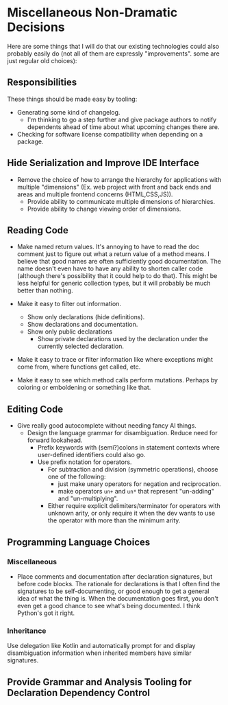 # Miscellaneous Non-Dramatic Decisions

Here are some things that I will do that our existing technologies could also probably easily do (not all of them are expressly "improvements". some are just regular old choices):

## Responsibilities

These things should be made easy by tooling:

- Generating some kind of changelog.
  - I'm thinking to go a step further and give package authors to notify dependents ahead of time about what upcoming changes there are.
- Checking for software license compatibility when depending on a package.

## Hide Serialization and Improve IDE Interface

- Remove the choice of how to arrange the hierarchy for applications with multiple "dimensions" (Ex. web project with front and back ends and areas and multiple frontend concerns (HTML,CSS,JS)).
  - Provide ability to communicate multiple dimensions of hierarchies.
  - Provide ability to change viewing order of dimensions.

## Reading Code

- Make named return values. It's annoying to have to read the doc comment just to figure out what a return value of a method means. I believe that good names are often sufficiently good documentation. The name doesn't even have to have any ability to shorten caller code (although there's possibility that it could help to do that). This might be less helpful for generic collection types, but it will probably be much better than nothing.

- Make it easy to filter out information.
  - Show only declarations (hide definitions).
  - Show declarations and documentation.
  - Show only public declarations
    - Show private declarations used by the declaration under the currently selected declaration.

- Make it easy to trace or filter information like where exceptions might come from, where functions get called, etc.

- Make it easy to see which method calls perform mutations. Perhaps by coloring or emboldening or something like that.

## Editing Code

- Give really good autocomplete without needing fancy AI things.
  - Design the language grammar for disambiguation. Reduce need for forward lookahead.
    - Prefix keywords with (semi?)colons in statement contexts where user-defined identifiers could also go.
    - Use prefix notation for operators.
      - For subtraction and division (symmetric operations), choose one of the following:
        - just make unary operators for negation and reciprocation.
        - make operators `un+` and `un*` that represent "un-adding" and "un-multiplying".
      - Either require explicit delimiters/terminator for operators with unknown arity, or only require it when the dev wants to use the operator with more than the minimum arity.

## Programming Language Choices

### Miscellaneous

- Place comments and documentation after declaration signatures, but before code blocks. The rationale for declarations is that I often find the signatures to be self-documenting, or good enough to get a general idea of what the thing is. When the documentation goes first, you don't even get a good chance to see what's being documented. I think Python's got it right.

### Inheritance

Use delegation like Kotlin and automatically prompt for and display disambiguation information when inherited members have similar signatures.

## Provide Grammar and Analysis Tooling for Declaration Dependency Control